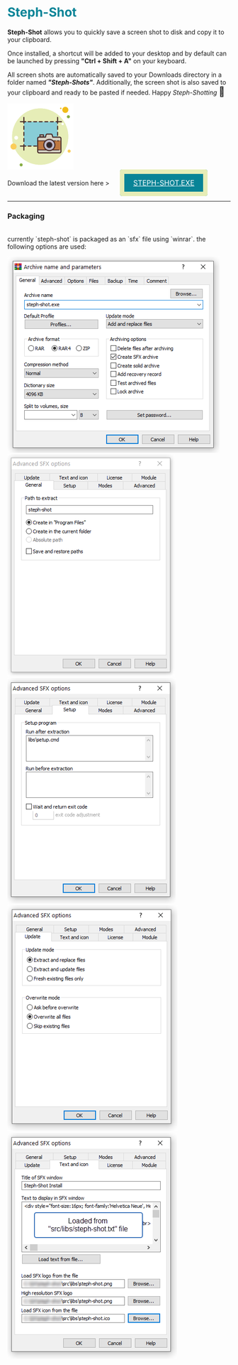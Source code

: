 <h1 style="color:#088497;">Steph-Shot</h1>

<strong>Steph-Shot</strong> allows you to quickly save a screen shot to disk and copy it to your clipboard.

Once installed, a shortcut will be added to your desktop and by default can be launched by pressing <strong>"Ctrl + Shift + A"</strong> on your keyboard.

All screen shots are automatically saved to your Downloads directory in a folder named <strong><i>"Steph-Shots"</i></strong>.  Additionally, the screen shot is also saved to your clipboard and ready to be pasted if needed.  Happy <i>Steph-Shotting</i> <span style="font-size:21px">📸</span>

<img src="docs/steph-shot.png"/>
<br>
<br>

<div>Download the latest version here >
<a href="https://github.com/jparkerweb/steph-shot/raw/main/dist/steph-shot.exe" style="border-radius:5px;background:#088497;color:#fff;padding:10px 20px;margin-left:20px;border:10px solid #E6EDB7; font-size:16px;">STEPH-SHOT.EXE</a>
</div>
<br>

---
### Packaging

<br>
currently `steph-shot` is packaged as an `sfx` file using `winrar`.
the following options are used:

<img src="docs/1.png"/><br>
<img src="docs/2.png"/><br>
<img src="docs/3.png"/><br>
<img src="docs/4.png"/><br>
<img src="docs/5.png"/><br>
